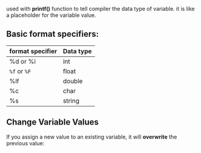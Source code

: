 used with **printf()** function to tell compiler the data type of variable. it is like a placeholder for the variable value.

## Basic format specifiers:

| format specifier | Data type |
| ---------------- | --------- |
| %d or %i         | int       |
| `%f` or `%F`     | float     |
| %lf              | double    |
| %c               | char      |
| %s               | string    |

## Change Variable Values

If you assign a new value to an existing variable, it will **overwrite** the previous value:

